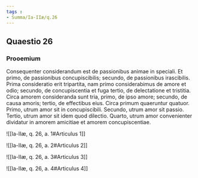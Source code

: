 ```yaml
---
tags : 
- Summa/Ia-IIæ/q.26
---
```


## Quaestio 26

### Prooemium

Consequenter considerandum est de passionibus animae in speciali. Et primo, de passionibus concupiscibilis; secundo, de passionibus irascibilis. Prima consideratio erit tripartita, nam primo considerabimus de amore et odio; secundo, de concupiscentia et fuga tertio, de delectatione et tristitia. Circa amorem consideranda sunt tria, primo, de ipso amore; secundo, de causa amoris; tertio, de effectibus eius. Circa primum quaeruntur quatuor. Primo, utrum amor sit in concupiscibili. Secundo, utrum amor sit passio. Tertio, utrum amor sit idem quod dilectio. Quarto, utrum amor convenienter dividatur in amorem amicitiae et amorem concupiscentiae.

![[Ia-IIæ, q. 26, a. 1#Articulus 1]]

![[Ia-IIæ, q. 26, a. 2#Articulus 2]]

![[Ia-IIæ, q. 26, a. 3#Articulus 3]]

![[Ia-IIæ, q. 26, a. 4#Articulus 4]]

